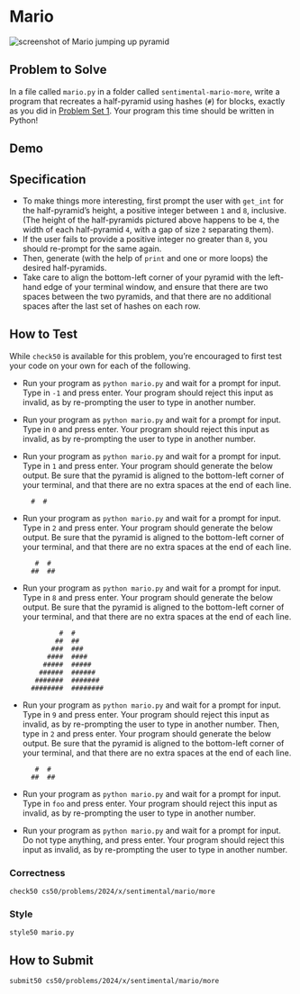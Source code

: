 # Mario

![screenshot of Mario jumping up pyramid](https://cs50.harvard.edu/x/2024/psets/6/mario/more/pyramids.png)

## Problem to Solve

In a file called `mario.py` in a folder called `sentimental-mario-more`, write a program that recreates a half-pyramid using hashes (`#`) for blocks, exactly as you did in [Problem Set 1](../../../1/). Your program this time should be written in Python!

## Demo

<script async="" data-autoplay="1" data-cols="100" data-loop="1" data-rows="12" id="asciicast-B0CE4bjPGR19PoRKUe5ZF9VoM" src="https://asciinema.org/a/B0CE4bjPGR19PoRKUe5ZF9VoM.js"></script>

## Specification

- To make things more interesting, first prompt the user with `get_int` for the half-pyramid’s height, a positive integer between `1` and `8`, inclusive. (The height of the half-pyramids pictured above happens to be `4`, the width of each half-pyramid `4`, with a gap of size `2` separating them).
- If the user fails to provide a positive integer no greater than `8`, you should re-prompt for the same again.
- Then, generate (with the help of `print` and one or more loops) the desired half-pyramids.
- Take care to align the bottom-left corner of your pyramid with the left-hand edge of your terminal window, and ensure that there are two spaces between the two pyramids, and that there are no additional spaces after the last set of hashes on each row.

## How to Test

While `check50` is available for this problem, you’re encouraged to first test your code on your own for each of the following.

- Run your program as `python mario.py` and wait for a prompt for input. Type in `-1` and press enter. Your program should reject this input as invalid, as by re-prompting the user to type in another number.
- Run your program as `python mario.py` and wait for a prompt for input. Type in `0` and press enter. Your program should reject this input as invalid, as by re-prompting the user to type in another number.
- Run your program as `python mario.py` and wait for a prompt for input. Type in `1` and press enter. Your program should generate the below output. Be sure that the pyramid is aligned to the bottom-left corner of your terminal, and that there are no extra spaces at the end of each line.

        #  #

- Run your program as `python mario.py` and wait for a prompt for input. Type in `2` and press enter. Your program should generate the below output. Be sure that the pyramid is aligned to the bottom-left corner of your terminal, and that there are no extra spaces at the end of each line.

         #  #
        ##  ##

- Run your program as `python mario.py` and wait for a prompt for input. Type in `8` and press enter. Your program should generate the below output. Be sure that the pyramid is aligned to the bottom-left corner of your terminal, and that there are no extra spaces at the end of each line.

               #  #
              ##  ##
             ###  ###
            ####  ####
           #####  #####
          ######  ######
         #######  #######
        ########  ########

- Run your program as `python mario.py` and wait for a prompt for input. Type in `9` and press enter. Your program should reject this input as invalid, as by re-prompting the user to type in another number. Then, type in `2` and press enter. Your program should generate the below output. Be sure that the pyramid is aligned to the bottom-left corner of your terminal, and that there are no extra spaces at the end of each line.

         #  #
        ##  ##

- Run your program as `python mario.py` and wait for a prompt for input. Type in `foo` and press enter. Your program should reject this input as invalid, as by re-prompting the user to type in another number.
- Run your program as `python mario.py` and wait for a prompt for input. Do not type anything, and press enter. Your program should reject this input as invalid, as by re-prompting the user to type in another number.

### Correctness

    check50 cs50/problems/2024/x/sentimental/mario/more

### Style

    style50 mario.py

## How to Submit

    submit50 cs50/problems/2024/x/sentimental/mario/more
